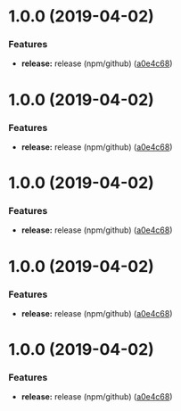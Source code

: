 # 1.0.0 (2019-04-02)


### Features

* **release:** release (npm/github) ([a0e4c68](https://github.com/sabicalija/rest/commit/a0e4c68))

# 1.0.0 (2019-04-02)


### Features

* **release:** release (npm/github) ([a0e4c68](https://github.com/sabicalija/rest/commit/a0e4c68))

# 1.0.0 (2019-04-02)


### Features

* **release:** release (npm/github) ([a0e4c68](https://github.com/sabicalija/rest/commit/a0e4c68))

# 1.0.0 (2019-04-02)


### Features

* **release:** release (npm/github) ([a0e4c68](https://github.com/sabicalija/rest/commit/a0e4c68))

# 1.0.0 (2019-04-02)


### Features

* **release:** release (npm/github) ([a0e4c68](https://github.com/sabicalija/rest/commit/a0e4c68))
